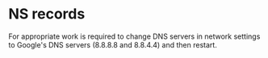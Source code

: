 # NS records

For appropriate work is required to change DNS servers in network settings to Google's DNS servers (8.8.8.8 and 8.8.4.4) and then restart.

